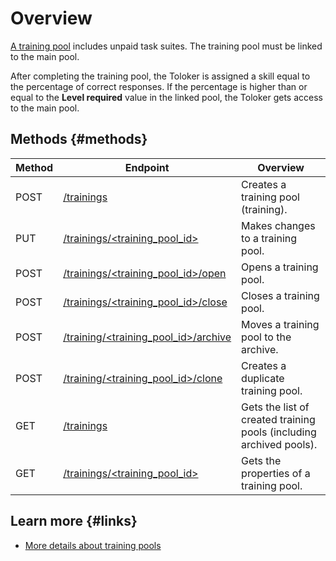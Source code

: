 # Overview

[A training pool](../../glossary.md#training-tasks) includes unpaid task suites. The training pool must be linked to the main pool.

After completing the training pool, the Toloker is assigned a skill equal to the percentage of correct responses. If the percentage is higher than or equal to the **Level required** value in the linked pool, the Toloker gets access to the main pool.

## Methods {#methods}

Method | Endpoint | Overview
----- | ----- | -----
POST | [/trainings](create-training.md) | Creates a training pool (training).
PUT | [/trainings/<training_pool_id>](edit-training.md) | Makes changes to a training pool.
POST | [/trainings/<training_pool_id>/open](open-training.md) | Opens a training pool.
POST | [/trainings/<training_pool_id>/close](close-training.md) | Closes a training pool.
POST | [/training/<training_pool_id>/archive](archive-training.md) | Moves a training pool to the archive.
POST | [/training/<training_pool_id>/clone](clone-training.md) | Creates a duplicate training pool.
GET | [/trainings](get-training-list.md) | Gets the list of created training pools (including archived pools).
GET | [/trainings/<training_pool_id>](get-training.md) | Gets the properties of a training pool.

## Learn more {#links}

- [More details about training pools](../../guide/concepts/train.md)